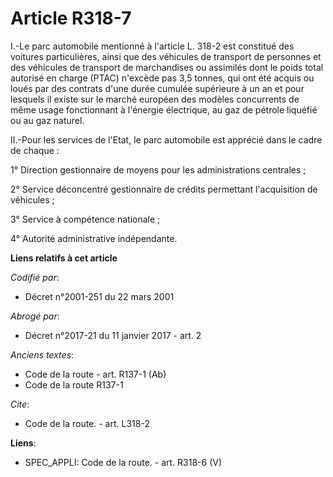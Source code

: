 # Article R318-7

I.-Le parc automobile mentionné à l'article L. 318-2 est constitué des voitures particulières, ainsi que des véhicules de
transport de personnes et des véhicules de transport de marchandises ou assimilés dont le poids total autorisé en charge
(PTAC) n'excède pas 3,5 tonnes, qui ont été acquis ou loués par des contrats d'une durée cumulée supérieure à un an et pour
lesquels il existe sur le marché européen des modèles concurrents de même usage fonctionnant à l'énergie électrique, au gaz
de pétrole liquéfié ou au gaz naturel. 

II.-Pour les services de l'Etat, le parc automobile est apprécié dans le cadre de chaque : 

1° Direction gestionnaire de moyens pour les administrations centrales ; 

2° Service déconcentré gestionnaire de crédits permettant l'acquisition de véhicules ; 

3° Service à compétence nationale ; 

4° Autorité administrative indépendante.

**Liens relatifs à cet article**

_Codifié par_:

  - Décret n°2001-251 du 22 mars 2001

_Abrogé par_:

  - Décret n°2017-21 du 11 janvier 2017 - art. 2

_Anciens textes_:

  - Code de la route - art. R137-1 (Ab)
  - Code de la route R137-1

_Cite_:

  - Code de la route. - art. L318-2

**Liens**:

  - SPEC_APPLI: Code de la route. - art. R318-6 (V)
